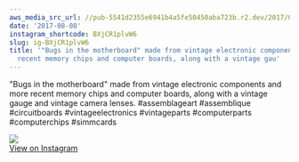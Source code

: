 ```yaml
---
aws_media_src_url: //pub-5541d2355e6941b4a5fe50450aba723b.r2.dev/2017/08/2017-08-08_21-11-38_UTC.jpg
date: '2017-08-08'
instagram_shortcode: BXjCR1plvW6
slug: ig-BXjCR1plvW6
title: '"Bugs in the motherboard" made from vintage electronic components and more
  recent memory chips and computer boards, along with a vintage gau'
---
```


"Bugs in the motherboard" made from vintage electronic components and more recent memory chips and computer boards, along with a vintage gauge and vintage camera lenses. #assemblageart #assemblique #circuitboards #vintageelectronics #vintageparts #computerparts #computerchips #simmcards 

![](//pub-5541d2355e6941b4a5fe50450aba723b.r2.dev/2017/08/2017-08-08_21-11-38_UTC.jpg)   
[View on Instagram](https://www.instagram.com/p/BXjCR1plvW6/)